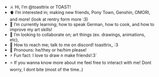 - ⚔️ Hi, I’m @toasttrix or TOAST!
- 🫀 I’m interested in; making new friends, Pony Town, Genshin, OMORI, and more! (look at rentry form more :3)
- 🌱 I’m currently learning; how to speak German, how to cook, and how to improve my art skills!
- 💞️ I’m looking to collaborate on; art things (ex. drawings, animations, etc), 
- 🥢 How to reach me; talk to me on discord! toasttrix_ :3
- 🦊 Pronouns: he/they or he/him please!
- ⚡ Fun fact: I love to draw n make friends!:3`
- ⭐ If you wanna know more about me feel free to interact with me! Dont worry, I dont bite (most of the time..) 
